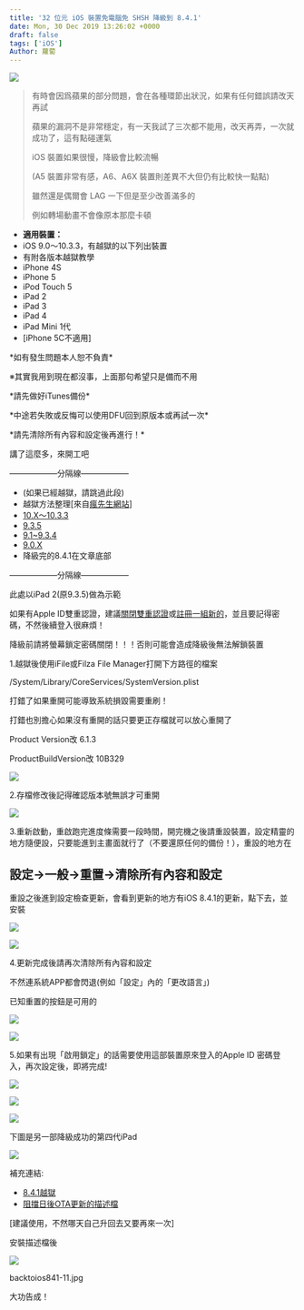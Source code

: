 ```yaml
---
title: '32 位元 iOS 裝置免電腦免 SHSH 降級到 8.4.1'
date: Mon, 30 Dec 2019 13:26:02 +0000
draft: false
tags: ['iOS']
Author: 蘿蔔
---
```


![](https://static-a1.steveyi.net/media/blog/2020/04/9564cd1098c2183afddb9be15db99ddf781db6b1-770x439_c.jpeg)

> 有時會因爲蘋果的部分問題，會在各種環節出狀況，如果有任何錯誤請改天再試
> 
> 蘋果的漏洞不是非常穩定，有一天我試了三次都不能用，改天再弄，一次就成功了，這有點碰運氣
> 
> iOS 裝置如果很慢，降級會比較流暢
> 
> (A5 裝置非常有感，A6、A6X 裝置則差異不大但仍有比較快一點點)
> 
> 雖然還是偶爾會 LAG 一下但是至少改善滿多的
> 
> 例如轉場動畫不會像原本那麼卡頓

*   **適用裝置：**
*   iOS 9.0～10.3.3，有越獄的以下列出裝置
*   有附各版本越獄教學
*   iPhone 4S
*   iPhone 5
*   iPod Touch 5
*   iPad 2
*   iPad 3
*   iPad 4
*   iPad Mini 1代
*   \[iPhone 5C不適用\]

\*如有發生問題本人恕不負責\*

※其實我用到現在都沒事，上面那句希望只是備而不用

\*請先做好iTunes備份\*

\*中途若失敗或反悔可以使用DFU回到原版本或再試一次\*

\*請先清除所有內容和設定後再進行！\*

講了這麼多，來開工吧

——————分隔線——————

*   (如果已經越獄，請跳過此段)
*   越獄方法整理\[來自[瘋先生網站](https://mrmad.com.tw)\]
*   [10.X～10.3.3](https://www.google.com/url?q=https://mrmad.com.tw/h3lix&sa=D&ust=1577715419051000)
*   [9.3.5](https://www.google.com/url?q=https://mrmad.com.tw/phoenix-jailbreakable&sa=D&ust=1577715419052000)
*   [9.1~9.3.4](https://www.google.com/url?q=https://mrmad.com.tw/tihmstar-jailbreakme-4-0&sa=D&ust=1577715419052000)
*   [9.0.X](https://www.google.com/url?q=https://mrmad.com.tw/ios9-0-9-1-teachingios9-perfect-jailbreak-jailbreak-assault-pangu-jailbreak-tool-gives-you-the-perfect-escape-update-version-v1-3-1&sa=D&ust=1577715419052000)
*   降級完的8.4.1在文章底部

——————分隔線——————

此處以iPad 2(原9.3.5)做為示範

如果有Apple ID雙重認證，建議[關閉雙重認證](https://www.google.com/url?q=https://support.apple.com/zh-tw/HT202664&sa=D&ust=1577715419053000)或[註冊一組新的](https://www.google.com/url?q=https://appleid.apple.com/account%23!%26page%3Dcreate&sa=D&ust=1577715419053000)，並且要記得密碼，不然後續登入很麻煩！

降級前請將螢幕鎖定密碼關閉！！！否則可能會造成降級後無法解鎖裝置

1.越獄後使用iFile或Filza File Manager打開下方路徑的檔案

/System/Library/CoreServices/SystemVersion.plist

打錯了如果重開可能導致系統損毀需要重刷！

打錯也別擔心如果沒有重開的話只要更正存檔就可以放心重開了

Product Version改 6.1.3

ProductBuildVersion改 10B329

![](https://static-a1.steveyi.net/media/blog/2020/04/backtoios841-2.jpg)

2.存檔修改後記得確認版本號無誤才可重開

![](https://static-a1.steveyi.net/media/blog/2020/04/backtoios841-1.jpg)

3.重新啟動，重啟跑完進度條需要一段時間，開完機之後請重設裝置，設定精靈的地方隨便設，只要能進到主畫面就行了（不要還原任何的備份！），重設的地方在

設定->一般->重置->清除所有內容和設定
---------------------

重設之後進到設定檢查更新，會看到更新的地方有iOS 8.4.1的更新，點下去，並安裝

![](https://static-a1.steveyi.net/media/blog/2020/04/backtoios841-3.jpg)

![](https://static-a1.steveyi.net/media/blog/2020/04/backtoios841-4.jpg)

4.更新完成後請再次清除所有內容和設定

不然連系統APP都會閃退(例如「設定」內的「更改語言」)

已知重置的按鈕是可用的

![](https://static-a1.steveyi.net/media/blog/2020/04/backtoios841-5.jpg)

![](https://static-a1.steveyi.net/media/blog/2020/04/backtoios841-6.jpg)

5.如果有出現「啟用鎖定」的話需要使用這部裝置原來登入的Apple ID 密碼登入，再次設定後，即將完成!

![](https://static-a1.steveyi.net/media/blog/2020/04/backtoios841-7.jpg)

![](https://static-a1.steveyi.net/media/blog/2020/04/backtoios841-8.jpg)

![](https://static-a1.steveyi.net/media/blog/2020/04/backtoios841-9.jpg)

下圖是另一部降級成功的第四代iPad

![](https://static-a1.steveyi.net/media/blog/2020/04/backtoios841-10.jpg)

補充連結:

*   [8.4.1越獄](https://www.google.com/url?q=https://mrmad.com.tw/etason&sa=D&ust=1577715419056000)
*   [阻擋日後OTA更新的描述檔](https://www.google.com/url?q=https://mrmad.com.tw/technique-close-hide-ota&sa=D&ust=1577715419056000) 

\[建議使用，不然哪天自己升回去又要再來一次\]

安裝描述檔後

![](https://static-a1.steveyi.net/media/blog/2020/04/backtoios841-11.jpg)

backtoios841-11.jpg

大功告成！